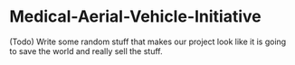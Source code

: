# Medical-Aerial-Vehicle-Initiative

(Todo) Write some random stuff that makes our project look like it is
  going to save the world and really sell the stuff.

